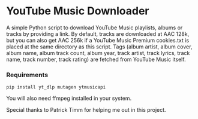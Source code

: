 # YouTube Music Downloader
A simple Python script to download YouTube Music playlists, albums or tracks by providing a link. By default, tracks are downloaded at AAC 128k, but you can also get AAC 256k if a YouTube Music Premium cookies.txt is placed at the same directory as this script. Tags (album artist, album cover, album name, album track count, album year, track artist, track lyrics, track name, track number, track rating) are fetched from YouTube Music itself.

### Requirements
    pip install yt_dlp mutagen ytmusicapi
You will also need ffmpeg installed in your system.

Special thanks to Patrick Timm for helping me out in this project.
